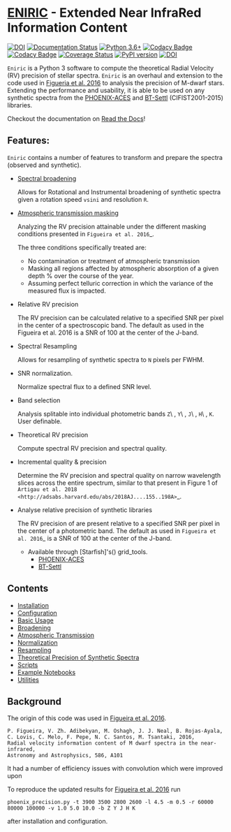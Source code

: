 # [ENIRIC](https://github.com/jason-neal/eniric) - Extended Near InfraRed Information Content
[![DOI](http://joss.theoj.org/papers/10.21105/joss.01053/status.svg)](https://doi.org/10.21105/joss.01053)
[![Documentation Status](https://readthedocs.org/projects/eniric/badge/?version=latest)](https://eniric.readthedocs.io/en/latest/?badge=latest)
[![Python 3.6+](https://img.shields.io/badge/python-3.6+-blue.svg)](https://www.python.org/downloads/release/python-360/)
[![Codacy Badge](https://api.codacy.com/project/badge/Grade/24d3d525a79d4ae493de8c527540edef)](https://www.codacy.com/app/jason-neal/eniric?utm_source=github.com&utm_medium=referral&utm_content=jason-neal/eniric&utm_campaign=badger)
[![Codacy Badge](https://api.codacy.com/project/badge/Coverage/24d3d525a79d4ae493de8c527540edef)](https://www.codacy.com/app/jason-neal/eniric?utm_source=github.com&amp;utm_medium=referral&amp;utm_content=jason-neal/eniric&amp;utm_campaign=Badge_Coverage)
[![Coverage Status](https://coveralls.io/repos/github/jason-neal/eniric/badge.svg?branch=master)](https://coveralls.io/github/jason-neal/eniric?branch=master)
[![PyPI version](https://badge.fury.io/py/eniric.svg)](https://badge.fury.io/py/eniric)
[![DOI](https://zenodo.org/badge/DOI/10.5281/zenodo.2658917.svg)](https://doi.org/10.5281/zenodo.2658917)

`Eniric` is a Python 3 software to compute the theoretical Radial Velocity (RV) precision of stellar spectra.
`Eniric` is an overhaul and extension to the code used in [Figueria et al. 2016](http://dx.doi.org/10.1051/0004-6361/201526900) to analysis the precision of M-dwarf stars.
Extending the performance and usability, it is able to be used on any synthetic spectra from the [PHOENIX-ACES](http://phoenix.astro.physik.uni-goettingen.de) and [BT-Settl](https://phoenix.ens-lyon.fr/Grids/BT-Settl/CIFIST2011_2015/FITS/) (CIFIST2001-2015) libraries.

Checkout the documentation on [Read the Docs](https://eniric.readthedocs.io/en/latest/)!

## Features:
`Eniric` contains a number of features to transform and prepare the spectra (observed and synthetic).

- [Spectral broadening](https://eniric.readthedocs.io/en/latest/broadening.html)

     Allows for Rotational and Instrumental broadening of synthetic spectra given a rotation speed ``vsini`` and resolution ``R``.

- [Atmospheric transmission masking](https://eniric.readthedocs.io/en/latest/telluric_corection.html)

   Analyzing the RV precision attainable under the different masking conditions presented in `Figueira et al. 2016`_.

   The three conditions specifically treated are:
   * No contamination or treatment of atmospheric transmission
   * Masking all regions affected by atmospheric absorption of a given depth % over the course of the year.
   * Assuming perfect telluric correction in which the variance of the measured flux is impacted.

- Relative RV precision

  The RV precision can be calculated relative to a specified SNR per pixel in the center of a spectroscopic band.
    The default as used in the Figueira et al. 2016 is a SNR of 100 at the center of the J-band.

- Spectral Resampling

   Allows for resampling of synthetic spectra to ``N`` pixels per FWHM.

- SNR normalization.

   Normalize spectral flux to a defined SNR level.

- Band selection

  Analysis splitable into individual photometric bands ``Z``\ , ``Y``\ , ``J``\ , ``H``\ , ``K``.
  User definable.

- Theoretical RV precision

   Compute spectral RV precision and spectral quality.

- Incremental quality & precision

    Determine the RV precision and spectral quality on narrow wavelength slices across the entire spectrum, similar to that present in Figure 1 of `Artigau et al. 2018 <http://adsabs.harvard.edu/abs/2018AJ....155..198A>`_.

* Analyse relative precision of synthetic libraries

    The RV precision of are present relative to a specified SNR per pixel in the center of a photometric band.
    The default as used in `Figueira et al. 2016`_ is a SNR of 100 at the center of the J-band.
    - Available through [Starfish]'s() grid_tools.
       - [PHOENIX-ACES](http://phoenix.astro.physik.uni-goettingen.de)
       - [BT-Settl](https://phoenix.ens-lyon.fr/Grids/BT-Settl/CIFIST2011_2015/FITS/)


## Contents

- [Installation](https://eniric.readthedocs.io/en/latest/installation.html)
- [Configuration](https://eniric.readthedocs.io/en/latest/configuration.html)
- [Basic Usage](https://eniric.readthedocs.io/en/latest/basic_usage.html)
- [Broadening](https://eniric.readthedocs.io/en/latest/broadening.html)
- [Atmospheric Transmission](https://eniric.readthedocs.io/en/latest/telluric_correction.html)
- [Normalization](https://eniric.readthedocs.io/en/latest/normalization.html)
- [Resampling](https://eniric.readthedocs.io/en/latest/resampling.html)
- [Theoretical Precision of Synthetic Spectra](https://eniric.readthedocs.io/en/latest/theoretical_precision.html)
- [Scripts](https://eniric.readthedocs.io/en/latest/scripts.html)
- [Example Notebooks](https://eniric.readthedocs.io/en/latest/examples.html)
- [Utilities](https://eniric.readthedocs.io/en/latest/utilities.html)


## Background
The origin of this code was used in [Figueira et al. 2016](http://dx.doi.org/10.1051/0004-6361/201526900).

    P. Figueira, V. Zh. Adibekyan, M. Oshagh, J. J. Neal, B. Rojas-Ayala, C. Lovis, C. Melo, F. Pepe, N. C. Santos, M. Tsantaki, 2016,
    Radial velocity information content of M dwarf spectra in the near-infrared,
    Astronomy and Astrophysics, 586, A101

It had a number of efficiency issues with convolution which were improved upon

To reproduce the updated results for [Figueira et al. 2016](http://dx.doi.org/10.1051/0004-6361/201526900) run

    phoenix_precision.py -t 3900 3500 2800 2600 -l 4.5 -m 0.5 -r 60000 80000 100000 -v 1.0 5.0 10.0 -b Z Y J H K

after installation and configuration.

